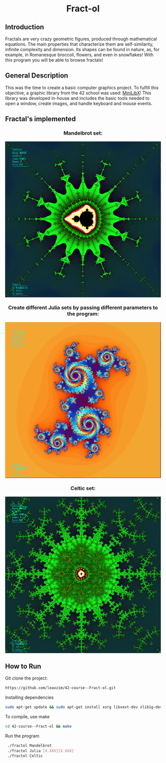 <h1 align=center>
	<b>Fract-ol</b>
</h1>

## Introduction
Fractals are very crazy geometric figures, produced through mathematical equations. The main properties that characterize them are self-similarity, infinite complexity and dimension. 
Its shapes can be found in nature, as, for example, in Romanesque broccoli, flowers, and even in snowflakes! 
With this program you will be able to browse fractals!

## General Description

This was the time to create a basic computer graphics project. To fulfill this objective, a graphic library from the 42 school was used: <a href="https://github.com/42Paris/minilibx-linux">MiniLibX</a>! This library was developed in-house and includes the basic tools needed to open a window, create images, and handle keyboard and mouse events.

## Fractal's implemented


<h3 align=center> Mandelbrot set: </h3>

<p align=center>
<img align="center" src="https://github.com/leaozim/42-course--Fract-ol/blob/main/images/mandel_bonitao.png"</>
</p>

<h3 align=center> Create different Julia sets by passing different parameters to the program: </h3>
<p align=center>
<img align="center"  src="https://github.com/leaozim/42-course--Fract-ol/blob/main/images/julia_lindao.png"</>
</p>

<h3 align=center> Celtic set: </h3>

<p align=center>
<img align="center" src="https://github.com/leaozim/42-course--Fract-ol/blob/main/images/cel_bonitao.png"</>
</p>

## How to Run 

Git clone the project:
```sh
https://github.com/leaozim/42-course--Fract-ol.git
```
Installing dependencies
```sh
sudo apt-get update && sudo apt-get install xorg libxext-dev zlib1g-dev
```
To compile, use make
```sh
cd 42-course--Fract-ol && make
```
Run the program
```sh
 ./fractol Mandelbrot
 ./fractol Julia [X.XXX][X.XXX]
 ./fractol Celtic
```

